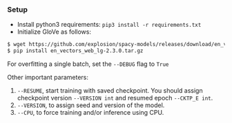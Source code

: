 ### Setup
* Install python3 requirements: `pip3 install -r requirements.txt`
* Initialize GloVe as follows:
```bash
$ wget https://github.com/explosion/spacy-models/releases/download/en_vectors_web_lg-2.3.0/en_vectors_web_lg-2.3.0.tar.gz -O en_vectors_web_lg-2.3.0.tar.gz
$ pip install en_vectors_web_lg-2.3.0.tar.gz
```

For overfitting a single batch, set the `--DEBUG` flag to `True`

Other important parameters:
1. `--RESUME`, start training with saved checkpoint. You should assign checkpoint version `--VERSION int` and resumed epoch `--CKTP_E int`.
2. `--VERSION`, to assign seed and version of the model.
3. `--CPU`, to force training and/or inference using CPU.